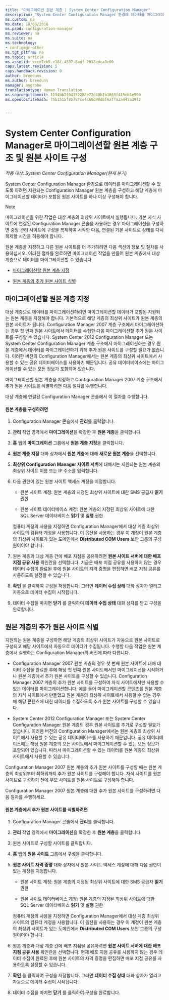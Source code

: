 ```yaml
---
title: "마이그레이션 원본 계층 | System Center Configuration Manager"
description: "System Center Configuration Manager 환경에 데이터를 마이그레이션할 수 있도록 원본 계층 및 원본 사이트를 구성합니다."
ms.custom: na
ms.date: 10/06/2016
ms.prod: configuration-manager
ms.reviewer: na
ms.suite: na
ms.technology:
- configmgr-other
ms.tgt_pltfrm: na
ms.topic: article
ms.assetid: ccce7cb5-e18f-4337-8adf-2018edca3c00
caps.latest.revision: 5
caps.handback.revision: 0
author: Brenduns
ms.author: brenduns
manager: angrobe
translationtype: Human Translation
ms.sourcegitcommit: 1134bb2f04152288e72d40b1b1083f415cb4e900
ms.openlocfilehash: 75b1515f85787cefc60d98d6f6affa3a447a39f2


---
```

# <a name="configuring-source-hierarchies-and-source-sites-for-migration-to-system-center-configuration-manager"></a>System Center Configuration Manager로 마이그레이션할 원본 계층 구조 및 원본 사이트 구성

*적용 대상: System Center Configuration Manager(현재 분기)*

System Center Configuration Manager 환경으로 데이터를 마이그레이션할 수 있도록 하려면 지원되는 Configuration Manager 원본 계층을 구성하고 해당 계층에 마이그레이션할 데이터가 포함된 원본 사이트를 하나 이상 구성해야 합니다.  

> [!NOTE]  
>  마이그레이션을 위한 작업은 대상 계층의 최상위 사이트에서 실행됩니다. 기본 자식 사이트에 연결된 Configuration Manager 콘솔을 사용하는 경우 마이그레이션을 구성하면 중앙 관리 사이트에 구성을 복제하여 시작한 다음, 연결된 기본 사이트로 상태를 다시 복제할 시간을 허용해야 합니다.  

 원본 계층을 지정하고 다른 원본 사이트를 더 추가하려면 다음 섹션의 정보 및 절차를 사용하십시오. 이러한 절차를 완료하면 마이그레이션 작업을 만들어 원본 계층에서 대상 계층으로 데이터를 마이그레이션할 수 있습니다.  

-   [마이그레이션할 원본 계층 지정](#BKBM_ConfigSrcHierarchy)  

-   [원본 계층의 추가 원본 사이트 식별](#BKBM_ConfigSrcSites)  

##  <a name="a-namebkbmconfigsrchierarchya-specify-a-source-hierarchy-for-migration"></a><a name="BKBM_ConfigSrcHierarchy"></a> 마이그레이션할 원본 계층 지정  
 대상 계층으로 데이터를 마이그레이션하려면 마이그레이션할 데이터가 포함된 지원되는 원본 계층을 지정해야 합니다. 기본적으로 해당 계층의 최상위 사이트가 원본 계층의 원본 사이트가 됩니다. Configuration Manager 2007 계층 구조에서 마이그레이션하는 경우 첫 번째 원본 사이트에서 데이터를 수집한 다음 마이그레이션할 추가 원본 사이트를 구성할 수 있습니다. System Center 2012 Configuration Manager 또는 System Center Configuration Manager 계층 구조에서 마이그레이션하는 경우 원본 계층에서 데이터를 마이그레이션하기 위해 추가 원본 사이트를 구성할 필요가 없습니다. 이러한 버전의 Configuration Manager에서는 원본 계층의 최상위 사이트에서 사용할 수 있는 공유 데이터베이스를 사용하기 때문입니다. 공유 데이터베이스에는 마이그레이션할 수 있는 모든 정보가 포함되어 있습니다.  

 마이그레이션할 원본 계층을 지정하고 Configuration Manager 2007 계층 구조에서 추가 원본 사이트를 식별하려면 다음 절차를 수행합니다.  

 대상 계층에 연결된 Configuration Manager 콘솔에서 이 절차를 수행합니다.  

#### <a name="to-configure-a-source-hierarchy"></a>원본 계층을 구성하려면  

1.  Configuration Manager 콘솔에서 **관리**를 클릭합니다.  

2.  **관리** 작업 영역에서 **마이그레이션**을 확장한 후 **원본 계층**을 클릭합니다.  

3.  **홈** 탭의 **마이그레이션** 그룹에서 **원본 계층 지정**을 클릭합니다.  

4.  **원본 계층 지정** 대화 상자에서 **원본 계층**에 대해 **새로운 원본 계층**을 선택합니다.  

5.  **최상위 Configuration Manager 사이트 서버**에 대해서는 지원되는 원본 계층의 최상위 사이트 이름 또는 IP 주소를 입력합니다.  

6.  다음 권한이 있는 원본 사이트 액세스 계정을 지정합니다.  

    -   원본 사이트 계정: 원본 계층의 지정된 최상위 사이트에 대한 SMS 공급자 **읽기** 권한  

    -   원본 사이트 데이터베이스 계정: 원본 계층의 지정된 최상위 사이트에 대한 SQL Server 데이터베이스 **읽기** 및 **실행** 권한  

     컴퓨터 계정의 사용을 지정하면 Configuration Manager에서 대상 계층 최상위 사이트의 컴퓨터 계정을 사용합니다. 이 옵션을 사용하는 경우 이 계정이 원본 계층의 최상위 사이트가 있는 도메인에서 **Distributed COM Users** 보안 그룹의 구성원이어야 합니다.  

7.  원본 계층과 대상 계층 간에 배포 지점을 공유하려면 **원본 사이트 서버에 대한 배포 지점 공유 사용** 확인란을 선택합니다. 지금은 배포 지점 공유를 사용하지 않는 경우 데이터 수집이 완료된 후에 원본 사이트의 자격 증명을 편집하면 배포 지점 공유를 사용하도록 설정할 수 있습니다.  

8.  **확인** 을 클릭하여 구성을 저장합니다. 그러면 **데이터 수집 상태** 대화 상자가 열리고 자동으로 데이터 수집이 시작됩니다.  

9. 데이터 수집을 마치면 **닫기** 를 클릭하여 **데이터 수집 상태** 대화 상자를 닫고 구성을 완료합니다.  

##  <a name="a-namebkbmconfigsrcsitesa-identify-additional-source-sites-of-the-source-hierarchy"></a><a name="BKBM_ConfigSrcSites"></a> 원본 계층의 추가 원본 사이트 식별  
 지원되는 원본 계층을 구성하면 해당 계층의 최상위 사이트가 자동으로 원본 사이트로 구성되고 해당 사이트에서 자동으로 데이터가 수집됩니다. 수행할 다음 작업은 원본 계층에서 실행하는 Configuration Manager의 버전에 따라 다릅니다.  

-   Configuration Manager 2007 원본 계층의 경우 첫 번째 원본 사이트에 대해 데이터 수집을 완료한 후에 해당 첫 번째 원본 사이트에서만 마이그레이션을 시작하거나 원본 계층에서 추가 원본 사이트를 구성할 수 있습니다. Configuration Manager 2007 계층의 추가 원본 사이트를 구성하여 자식 사이트에서만 사용할 수 있는 데이터를 마이그레이션합니다. 예를 들어 마이그레이션할 콘텐츠를 원본 계층의 자식 사이트에서 만들었고 원본 계층의 최상위 사이트에서 사용할 수 없는 경우에 해당 콘텐츠에 대한 데이터를 수집하도록 추가 원본 사이트를 구성할 수 있습니다.  

-   System Center 2012 Configuration Manager 또는 System Center Configuration Manager 원본 계층의 경우 원본 사이트를 추가로 구성할 필요가 없습니다. 이러한 버전의 Configuration Manager에서는 원본 계층의 최상위 사이트에서 사용할 수 있는 공유 데이터베이스를 사용하기 때문입니다. 공유 데이터베이스에는 해당 원본 계층의 모든 사이트에서 마이그레이션할 수 있는 모든 정보가 포함되어 있습니다. 따라서 마이그레이션할 수 있는 데이터를 원본 계층의 최상위 사이트에서 사용할 수 있습니다.  

Configuration Manager 2007 원본 계층의 추가 원본 사이트를 구성할 때는 원본 계층의 최상위부터 최하위까지 추가 원본 사이트를 구성해야 합니다. 자식 사이트를 원본 사이트로 구성하기 전에 부모 사이트를 원본 사이트로 구성해야 합니다.  

Configuration Manager 2007 원본 계층에 대한 추가 원본 사이트를 구성하려면 다음 절차를 수행하세요.  

#### <a name="to-identify-additional-source-sites-in-the-source-hierarchy"></a>원본 계층에서 추가 원본 사이트를 식별하려면  

1.  Configuration Manager 콘솔에서 **관리**를 클릭합니다.  

2.  **관리** 작업 영역에서 **마이그레이션**을 확장한 후 **원본 계층**을 클릭합니다.  

3.  원본 사이트로 구성할 사이트를 클릭합니다.  

4.  **홈** 탭의 **원본 사이트** 그룹에서 **구성**을 클릭합니다.  

5.  **원본 사이트 자격 증명** 대화 상자에서 원본 사이트 액세스 계정에 대해 다음 권한이 있는 계정을 지정합니다.  

    -   원본 사이트 계정: 원본 계층의 지정된 최상위 사이트에 대한 SMS 공급자 **읽기** 권한  

    -   원본 사이트 데이터베이스 계정: 원본 계층의 지정된 최상위 사이트에 대한 SQL Server 데이터베이스 **읽기** 및 **실행** 권한  

    컴퓨터 계정의 사용을 지정하면 Configuration Manager에서 대상 계층 최상위 사이트의 컴퓨터 계정을 사용합니다. 이 옵션을 사용하는 경우 이 계정이 원본 계층의 최상위 사이트가 있는 도메인에서 **Distributed COM Users** 보안 그룹의 구성원이어야 합니다.  

6.  원본 계층과 대상 계층 간에 배포 지점을 공유하려면 **원본 사이트 서버에 대한 배포 지점 공유 사용** 확인란을 선택합니다. 현재 배포 지점 공유를 사용하지 않는 경우 데이터 수집이 완료된 후에 원본 사이트의 자격 증명을 편집하면 배포 지점 공유를 사용하도록 설정할 수 있습니다.  

7.  **확인** 을 클릭하여 구성을 저장합니다. 그러면 **데이터 수집 상태** 대화 상자가 열리고 자동으로 데이터 수집이 시작됩니다.  

8.  데이터 수집을 마치면 **닫기** 를 클릭하여 구성을 완료합니다.  



<!--HONumber=Nov16_HO1-->


